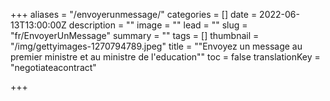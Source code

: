 +++
aliases = "/envoyerunmessage/"
categories = []
date = 2022-06-13T13:00:00Z
description = ""
image = ""
lead = ""
slug = "fr/EnvoyerUnMessage"
summary = ""
tags = []
thumbnail = "/img/gettyimages-1270794789.jpeg"
title = "\"Envoyez un message au premier ministre et au ministre de l'education\""
toc = false
translationKey = "negotiateacontract"

+++
